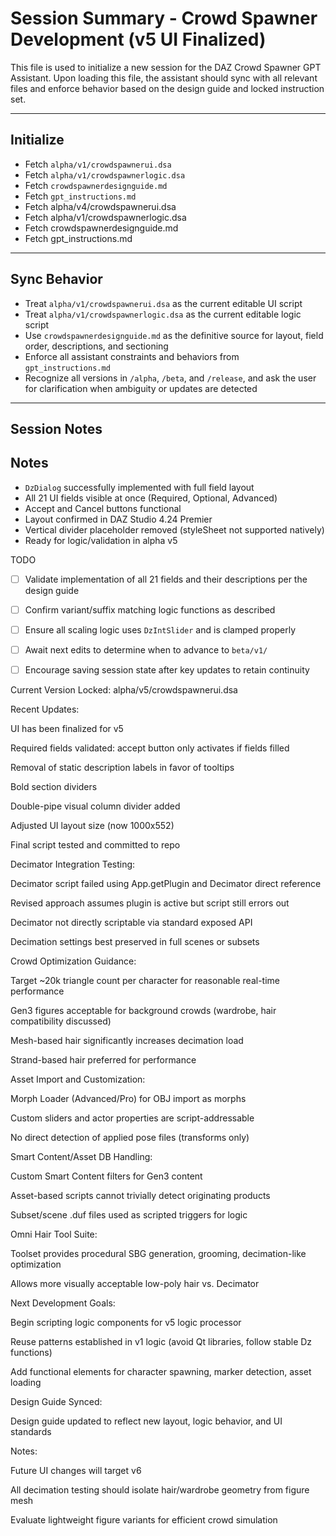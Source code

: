 # Session Summary - Crowd Spawner Development (v5 UI Finalized)

This file is used to initialize a new session for the DAZ Crowd Spawner GPT Assistant. Upon loading this file, the assistant should sync with all relevant files and enforce behavior based on the design guide and locked instruction set.

---

## Initialize
- Fetch `alpha/v1/crowdspawnerui.dsa`
- Fetch `alpha/v1/crowdspawnerlogic.dsa`
- Fetch `crowdspawnerdesignguide.md`
- Fetch `gpt_instructions.md`
- Fetch alpha/v4/crowdspawnerui.dsa
- Fetch alpha/v1/crowdspawnerlogic.dsa
- Fetch crowdspawnerdesignguide.md
- Fetch gpt_instructions.md


---

## Sync Behavior
- Treat `alpha/v1/crowdspawnerui.dsa` as the current editable UI script
- Treat `alpha/v1/crowdspawnerlogic.dsa` as the current editable logic script
- Use `crowdspawnerdesignguide.md` as the definitive source for layout, field order, descriptions, and sectioning
- Enforce all assistant constraints and behaviors from `gpt_instructions.md`
- Recognize all versions in `/alpha`, `/beta`, and `/release`, and ask the user for clarification when ambiguity or updates are detected

---

## Session Notes

## Notes
- `DzDialog` successfully implemented with full field layout
- All 21 UI fields visible at once (Required, Optional, Advanced)
- Accept and Cancel buttons functional
- Layout confirmed in DAZ Studio 4.24 Premier
- Vertical divider placeholder removed (styleSheet not supported natively)
- Ready for logic/validation in alpha v5

TODO
- [ ] Validate implementation of all 21 fields and their descriptions per the design guide
- [ ] Confirm variant/suffix matching logic functions as described
- [ ] Ensure all scaling logic uses `DzIntSlider` and is clamped properly
- [ ] Await next edits to determine when to advance to `beta/v1/`
- [ ] Encourage saving session state after key updates to retain continuity


Current Version Locked: alpha/v5/crowdspawnerui.dsa

Recent Updates:

UI has been finalized for v5

Required fields validated: accept button only activates if fields filled

Removal of static description labels in favor of tooltips

Bold section dividers

Double-pipe visual column divider added

Adjusted UI layout size (now 1000x552)

Final script tested and committed to repo

Decimator Integration Testing:

Decimator script failed using App.getPlugin and Decimator direct reference

Revised approach assumes plugin is active but script still errors out

Decimator not directly scriptable via standard exposed API

Decimation settings best preserved in full scenes or subsets

Crowd Optimization Guidance:

Target ~20k triangle count per character for reasonable real-time performance

Gen3 figures acceptable for background crowds (wardrobe, hair compatibility discussed)

Mesh-based hair significantly increases decimation load

Strand-based hair preferred for performance

Asset Import and Customization:

Morph Loader (Advanced/Pro) for OBJ import as morphs

Custom sliders and actor properties are script-addressable

No direct detection of applied pose files (transforms only)

Smart Content/Asset DB Handling:

Custom Smart Content filters for Gen3 content

Asset-based scripts cannot trivially detect originating products

Subset/scene .duf files used as scripted triggers for logic

Omni Hair Tool Suite:

Toolset provides procedural SBG generation, grooming, decimation-like optimization

Allows more visually acceptable low-poly hair vs. Decimator

Next Development Goals:

Begin scripting logic components for v5 logic processor

Reuse patterns established in v1 logic (avoid Qt libraries, follow stable Dz functions)

Add functional elements for character spawning, marker detection, asset loading

Design Guide Synced:

Design guide updated to reflect new layout, logic behavior, and UI standards

Notes:

Future UI changes will target v6

All decimation testing should isolate hair/wardrobe geometry from figure mesh

Evaluate lightweight figure variants for efficient crowd simulation

